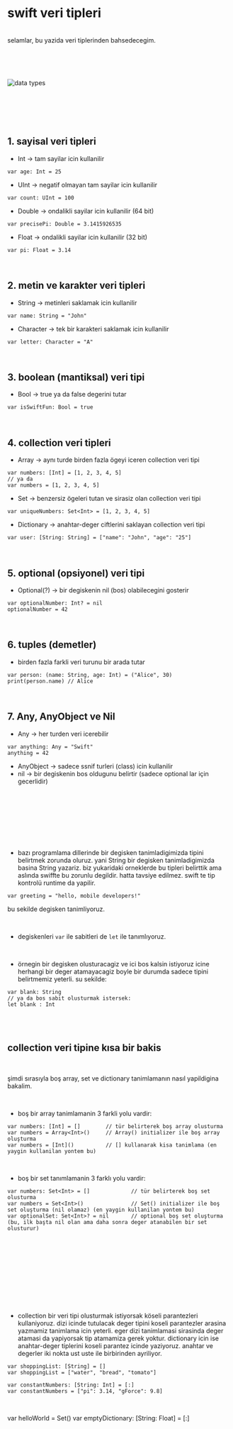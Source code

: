 # swift veri tipleri
<br/>
selamlar, bu yazida veri tiplerinden bahsedecegim.

<br/><br/><br/>


![data types](https://github.com/user-attachments/assets/451c1413-0785-455d-b95f-81a9fb1bc43f)

<br/><br/><br/><br/>


## 1. sayisal veri tipleri

- Int -> tam sayilar icin kullanilir

```
var age: Int = 25
```

- UInt -> negatif olmayan tam sayilar icin kullanilir

```
var count: UInt = 100
```

- Double -> ondalikli sayilar icin kullanilir (64 bit)

```
var precisePi: Double = 3.1415926535
```

- Float -> ondalikli sayilar icin kullanilir (32 bit)

```
var pi: Float = 3.14
```

<br/>

## 2. metin ve karakter veri tipleri

- String -> metinleri saklamak icin kullanilir

```
var name: String = "John"
```
- Character -> tek bir karakteri saklamak icin kullanilir

```
var letter: Character = "A"
```

<br/>

## 3. boolean (mantiksal) veri tipi

- Bool -> true ya da false degerini tutar

```
var isSwiftFun: Bool = true
```

<br/>

## 4. collection veri tipleri

- Array -> aynı turde birden fazla ögeyi iceren collection veri tipi

```
var numbers: [Int] = [1, 2, 3, 4, 5]
// ya da
var numbers = [1, 2, 3, 4, 5]
```

- Set -> benzersiz ögeleri tutan ve sirasiz olan collection veri tipi

```
var uniqueNumbers: Set<Int> = [1, 2, 3, 4, 5]
```

- Dictionary -> anahtar-deger ciftlerini saklayan collection veri tipi

```
var user: [String: String] = ["name": "John", "age": "25"]
```

<br/>

## 5. optional (opsiyonel) veri tipi

- Optional(?) -> bir degiskenin nil (bos) olabilecegini gosterir

```
var optionalNumber: Int? = nil
optionalNumber = 42
```

<br/>

## 6. tuples (demetler)

- birden fazla farkli veri turunu bir arada tutar


```
var person: (name: String, age: Int) = ("Alice", 30)
print(person.name) // Alice
```

<br/>

## 7. Any, AnyObject ve Nil

- Any -> her turden veri icerebilir

```
var anything: Any = "Swift"
anything = 42
```

- AnyObject -> sadece ssnif turleri (class) icin kullanilir
- nil -> bir degiskenin bos oldugunu belirtir (sadece optional lar için gecerlidir)

<br/><br/>
---
<br/><br/>

- bazı programlama dillerinde bir degisken tanimladigimizda tipini belirtmek zorunda oluruz. yani String bir degisken tanimladigimizda basina String yazariz. biz yukaridaki orneklerde bu tipleri belirttik ama aslında swiffte bu zorunlu degildir. hatta tavsiye edilmez. swift te tip kontrolü runtime da yapilir.

```
var greeting = "hello, mobile developers!"
```
bu sekilde degisken tanimliyoruz.

<br/>

- degiskenleri `var` ile sabitleri de `let` ile tanımlıyoruz. 

<br/>

- örnegin bir degisken olusturacagiz ve ici bos kalsin istiyoruz icine herhangi bir deger atamayacagiz boyle bir durumda sadece tipini belirtmemiz yeterli. su sekilde:

```
var blank: String
// ya da bos sabit olusturmak istersek:
let blank : Int
```

<br/><br/>

## collection veri tipine kısa bir bakis 

<br/>

şimdi sırasıyla boş array, set ve dictionary tanimlamanın nasıl yapildigina bakalim. 

<br/>

- boş bir array tanimlamanin 3 farkli yolu vardir:

```
var numbers: [Int] = []        // tür belirterek boş array olusturma
var numbers = Array<Int>()     // Array() initializer ile boş array oluşturma
var numbers = [Int]()          // [] kullanarak kisa tanimlama (en yaygin kullanilan yontem bu)

```
<br/>

- boş bir set tanımlamanin 3 farklı yolu vardir:

```
var numbers: Set<Int> = []             // tür belirterek boş set olusturma
var numbers = Set<Int>()               // Set() initializer ile boş set oluşturma (nil olamaz) (en yaygin kullanilan yontem bu)
var optionalSet: Set<Int>? = nil       // optional boş set oluşturma (bu, ilk başta nil olan ama daha sonra deger atanabilen bir set olusturur)

```

<br/><br/><br/><br/><br/><br/><br/><br/><br/>

- collection bir veri tipi olusturmak istiyorsak köseli parantezleri kullaniyoruz. dizi icinde tutulacak deger tipini koseli parantezler arasina yazmamiz tanimlama icin yeterli. eger dizi tanimlamasi sirasinda deger atamasi da yapiyorsak tip atamamiza gerek yoktur. dictionary icin ise anahtar-deger tiplerini koseli parantez icinde yaziyoruz. anahtar ve degerler iki nokta ust uste ile birbirinden ayriliyor. 

```
var shoppingList: [String] = []
var shoppingList = ["water", "bread", "tomato"]

var constantNumbers: [String: Int] = [:]
var constantNumbers = ["pi": 3.14, "gForce": 9.8]
```


<br/>


var helloWorld = Set<String>()
var emptyDictionary: [String: Float] = [:]


